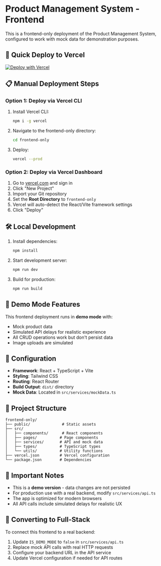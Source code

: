 # Product Management System - Frontend

This is a frontend-only deployment of the Product Management System, configured to work with mock data for demonstration purposes.

## 🚀 Quick Deploy to Vercel

[![Deploy with Vercel](https://vercel.com/button)](https://vercel.com/new/clone?repository-url=https://github.com/your-username/your-repo)

## 📋 Manual Deployment Steps

### Option 1: Deploy via Vercel CLI

1. Install Vercel CLI:
   ```bash
   npm i -g vercel
   ```

2. Navigate to the frontend-only directory:
   ```bash
   cd frontend-only
   ```

3. Deploy:
   ```bash
   vercel --prod
   ```

### Option 2: Deploy via Vercel Dashboard

1. Go to [vercel.com](https://vercel.com) and sign in
2. Click "New Project"
3. Import your Git repository
4. Set the **Root Directory** to `frontend-only`
5. Vercel will auto-detect the React/Vite framework settings
6. Click "Deploy"

## 🛠 Local Development

1. Install dependencies:
   ```bash
   npm install
   ```

2. Start development server:
   ```bash
   npm run dev
   ```

3. Build for production:
   ```bash
   npm run build
   ```

## 🎯 Demo Mode Features

This frontend deployment runs in **demo mode** with:
- Mock product data
- Simulated API delays for realistic experience
- All CRUD operations work but don't persist data
- Image uploads are simulated

## 🔧 Configuration

- **Framework**: React + TypeScript + Vite
- **Styling**: Tailwind CSS
- **Routing**: React Router
- **Build Output**: `dist/` directory
- **Mock Data**: Located in `src/services/mockData.ts`

## 📁 Project Structure

```
frontend-only/
├── public/              # Static assets
├── src/
│   ├── components/      # React components
│   ├── pages/          # Page components
│   ├── services/       # API and mock data
│   ├── types/          # TypeScript types
│   └── utils/          # Utility functions
├── vercel.json         # Vercel configuration
└── package.json        # Dependencies
```

## 🚨 Important Notes

- This is a **demo version** - data changes are not persisted
- For production use with a real backend, modify `src/services/api.ts`
- The app is optimized for modern browsers
- All API calls include simulated delays for realistic UX

## 🔗 Converting to Full-Stack

To connect this frontend to a real backend:

1. Update `IS_DEMO_MODE` to `false` in `src/services/api.ts`
2. Replace mock API calls with real HTTP requests
3. Configure your backend URL in the API service
4. Update Vercel configuration if needed for API routes
